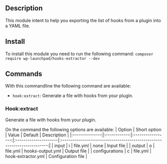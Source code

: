 ## Description
This module intent to help you exporting the list of hooks from a plugin into a YAML file.

## Install
To install this module you need to run the following command: `composer require wp-launchpad/hooks-extractor --dev`
## Commands

With this commandline the following command are available:
- `hook:extract`: Generate a file with hooks from your plugin.

### Hook:extract
Generate a file with hooks from your plugin.

On the command the following options are available:
| Option         | Short option | Value             | Default              | Description                                                             |
|:--------------:|:------------:|:-----------------:|:---------------------|:-----------------------------------------------------------------------:|
| input          |     i        | file.yml          | none                 | Input file                                                              |
| output         |     o        | file.yml          | hooks-output.yml     | Output file                                                             |
| configurations |     c        | file.yml          | hook-extractor.yml   | Configuration file                                                      |

